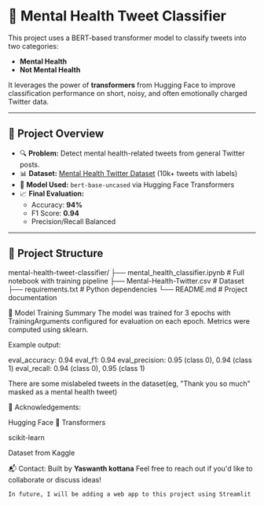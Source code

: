 # 🧠 Mental Health Tweet Classifier

This project uses a BERT-based transformer model to classify tweets into two categories:
- **Mental Health**
- **Not Mental Health**

It leverages the power of **transformers** from Hugging Face to improve classification performance on short, noisy, and often emotionally charged Twitter data.

---

## 📌 Project Overview

- 🔍 **Problem:** Detect mental health-related tweets from general Twitter posts.
- 📊 **Dataset:** [Mental Health Twitter Dataset](https://www.kaggle.com/datasets/infamouscoder/mental-health-social-media) (10k+ tweets with labels)
- 🤖 **Model Used:** `bert-base-uncased` via Hugging Face Transformers
- 📈 **Final Evaluation:**
  - Accuracy: **94%**
  - F1 Score: **0.94**
  - Precision/Recall Balanced

---

## 📂 Project Structure

mental-health-tweet-classifier/
├── mental_health_classifier.ipynb # Full notebook with training pipeline
├── Mental-Health-Twitter.csv # Dataset
├── requirements.txt # Python dependencies
└── README.md # Project documentation

🧪 Model Training Summary
The model was trained for 3 epochs with TrainingArguments configured for evaluation on each epoch. Metrics were computed using sklearn.

Example output:

eval_accuracy: 0.94
eval_f1:       0.94
eval_precision: 0.95 (class 0), 0.94 (class 1)
eval_recall:    0.94 (class 0), 0.95 (class 1)

There are some mislabeled tweets in the dataset(eg, "Thank you so much" masked as a mental health tweet)

🙌 Acknowledgements:

Hugging Face 🤗 Transformers

scikit-learn

Dataset from Kaggle

📬 Contact:
Built by **Yaswanth kottana**
Feel free to reach out if you'd like to collaborate or discuss ideas!

`In future, I will be adding a web app to this project using Streamlit`

